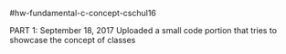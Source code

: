 #hw-fundamental-c-concept-cschul16

PART 1: September 18, 2017
  Uploaded a small code portion that tries to showcase the concept of classes
